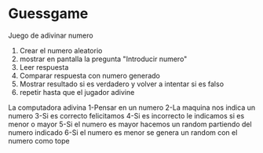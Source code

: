 # Guessgame
Juego de adivinar numero
1. Crear el numero aleatorio
2. mostrar en pantalla la pregunta "Introducir numero"
3. Leer respuesta
4. Comparar respuesta con numero generado
5. Mostrar resultado si es verdadero y volver a intentar si es falso
6. repetir hasta que el jugador adivine

La computadora adivina 
1-Pensar en un numero 
2-La maquina nos indica un numero 
3-Si es correcto felicitamos 
4-Si es incorrecto le indicamos si es menor o mayor 
5-Si el numero es mayor hacemos un random partiendo del numero indicado 
6-Si el numero es menor se genera un random con el numero como tope
